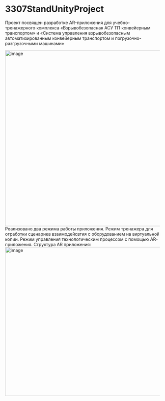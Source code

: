 # 3307StandUnityProject
Проект посвящен разработке AR-приложения для учебно-тренажерного комплекса «Взрывобезопасная АСУ ТП конвейерным транспортом» и «Система управления взрывобезопасным автоматизированным конвейерным транспортом и погрузочно-разгрузочными машинами»

<img width="993" height="574" alt="image" src="https://github.com/user-attachments/assets/5ea1e997-2a0e-4a64-8894-91b1f526555d" />
Реализовано два режима работы приложения. Режим тренажера для отработки сценариев взаимодейсвтия с оборудованием на виртуальной копии. Режим управления технологическим процессом с помощью AR-приложения. 
Структура AR приложения:

<img width="752" height="486" alt="image" src="https://github.com/user-attachments/assets/3b18df32-359a-4b43-9aa4-a27f64e3ad97" />
